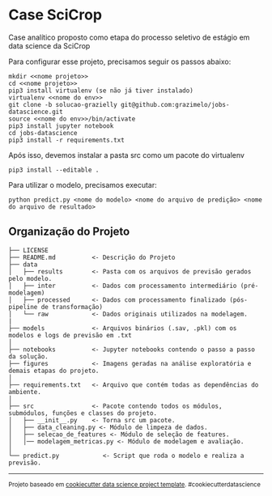 Case SciCrop
==============================

Case analítico proposto como etapa do processo seletivo de estágio em data science da SciCrop

Para configurar esse projeto, precisamos seguir os passos abaixo:

```
mkdir <<nome projeto>>
cd <<nome projeto>>
pip3 install virtualenv (se não já tiver instalado)
virtualenv <<nome do env>>
git clone -b solucao-grazielly git@github.com:grazimelo/jobs-datascience.git
source <<nome do env>>/bin/activate
pip3 install jupyter notebook
cd jobs-datascience
pip3 install -r requirements.txt

```
Após isso, devemos instalar a pasta src como um pacote do virtualenv
```
pip3 install --editable .

```

Para utilizar o modelo, precisamos executar:

```
python predict.py <nome do modelo> <nome do arquivo de predição> <nome do arquivo de resultado>

```

Organização do Projeto
------------

    ├── LICENSE
    ├── README.md          <- Descrição do Projeto
    ├── data
    │   ├── results        <- Pasta com os arquivos de previsão gerados pelo modelo.
    │   ├── inter          <- Dados com processamento intermediário (pré-modelagem)
    │   ├── processed      <- Dados com processamento finalizado (pós-pipeline de transformação)
    │   └── raw            <- Dados originais utilizados na modelagem.
    |
    ├── models             <- Arquivos binários (.sav, .pkl) com os modelos e logs de previsão em .txt
    │
    ├── notebooks          <- Jupyter notebooks contendo o passo a passo da solução.
    ├── figures            <- Imagens geradas na análise exploratória e demais etapas do projeto.
    │
    ├── requirements.txt   <- Arquivo que contém todas as dependências do ambiente.
    │
    ├── src                <- Pacote contendo todos os módulos, submódulos, funções e classes do projeto.
    │   ├── __init__.py    <- Torna src um pacote.
    │   ├── data_cleaning.py <- Módulo de limpeza de dados.
    │   ├── selecao_de_features <- Módulo de seleção de features.
    │   │── modelagem_metricas.py <- Módulo de modelagem e avaliação.
    │
    └── predict.py            <- Script que roda o modelo e realiza a previsão.


--------

<p><small>Projeto baseado em <a target="_blank" href="https://drivendata.github.io/cookiecutter-data-science/">cookiecutter data science project template</a>. #cookiecutterdatascience</small></p>
